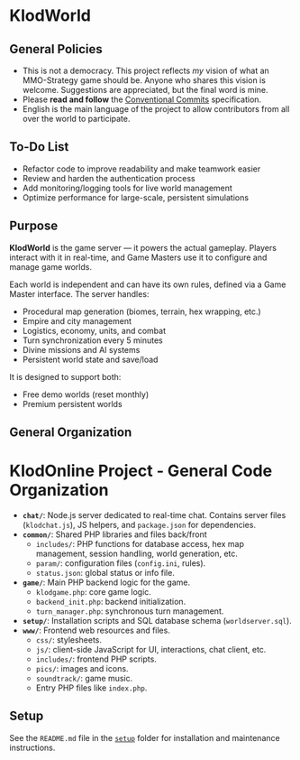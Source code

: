 # KlodWorld

## General Policies

- This is not a democracy. This project reflects *my* vision of what an MMO-Strategy game should be. Anyone who shares this vision is welcome. Suggestions are appreciated, but the final word is mine.
- Please **read and follow** the [Conventional Commits](https://www.conventionalcommits.org/en/v1.0.0/) specification.
- English is the main language of the project to allow contributors from all over the world to participate.

## To-Do List

- Refactor code to improve readability and make teamwork easier
- Review and harden the authentication process
- Add monitoring/logging tools for live world management
- Optimize performance for large-scale, persistent simulations

## Purpose

**KlodWorld** is the game server — it powers the actual gameplay. Players interact with it in real-time, and Game Masters use it to configure and manage game worlds.

Each world is independent and can have its own rules, defined via a Game Master interface. The server handles:
- Procedural map generation (biomes, terrain, hex wrapping, etc.)
- Empire and city management
- Logistics, economy, units, and combat
- Turn synchronization every 5 minutes
- Divine missions and AI systems
- Persistent world state and save/load

It is designed to support both:
- Free demo worlds (reset monthly)
- Premium persistent worlds

## General Organization

# KlodOnline Project - General Code Organization

- **`chat/`**: Node.js server dedicated to real-time chat. Contains server files (`klodchat.js`), JS helpers, and `package.json` for dependencies.
- **`common/`**: Shared PHP libraries and files back/front
  - `includes/`: PHP functions for database access, hex map management, session handling, world generation, etc.  
  - `param/`: configuration files (`config.ini`, rules).  
  - `status.json`: global status or info file.
- **`game/`**: Main PHP backend logic for the game.  
  - `klodgame.php`: core game logic.  
  - `backend_init.php`: backend initialization.  
  - `turn_manager.php`: synchronous turn management.
- **`setup/`**: Installation scripts and SQL database schema (`worldserver.sql`).
- **`www/`**: Frontend web resources and files.  
  - `css/`: stylesheets.  
  - `js/`: client-side JavaScript for UI, interactions, chat client, etc.  
  - `includes/`: frontend PHP scripts.  
  - `pics/`: images and icons.  
  - `soundtrack/`: game music.  
  - Entry PHP files like `index.php`.


## Setup

See the `README.md` file in the [`setup`](./setup) folder for installation and maintenance instructions.